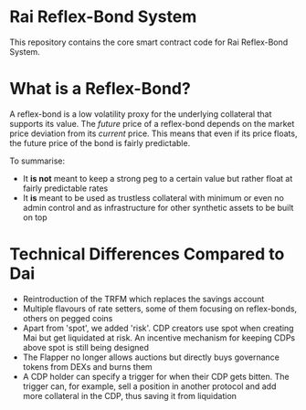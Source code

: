 # Rai Reflex-Bond System

This repository contains the core smart contract code for Rai Reflex-Bond System.

# What is a Reflex-Bond?

A reflex-bond is a low volatility proxy for the underlying collateral that supports its value. The _future_ price of a reflex-bond depends on the market price deviation from its _current_ price. This means that even if its price floats, the future price of the bond is fairly predictable.

To summarise:

- It __is not__ meant to keep a strong peg to a certain value but rather float at fairly predictable rates
- It __is__ meant to be used as trustless collateral with minimum or even no admin control and as infrastructure for other synthetic assets to be built on top

# Technical Differences Compared to Dai

- Reintroduction of the TRFM which replaces the savings account
- Multiple flavours of rate setters, some of them focusing on reflex-bonds, others on pegged coins
- Apart from 'spot', we added 'risk'. CDP creators use spot when creating Mai but get liquidated at risk. An incentive mechanism for keeping CDPs above spot is still being designed
- The Flapper no longer allows auctions but directly buys governance tokens from DEXs and burns them
- A CDP holder can specify a trigger for when their CDP gets bitten. The trigger can, for example, sell a position in another protocol and add more collateral in the CDP, thus saving it from liquidation
